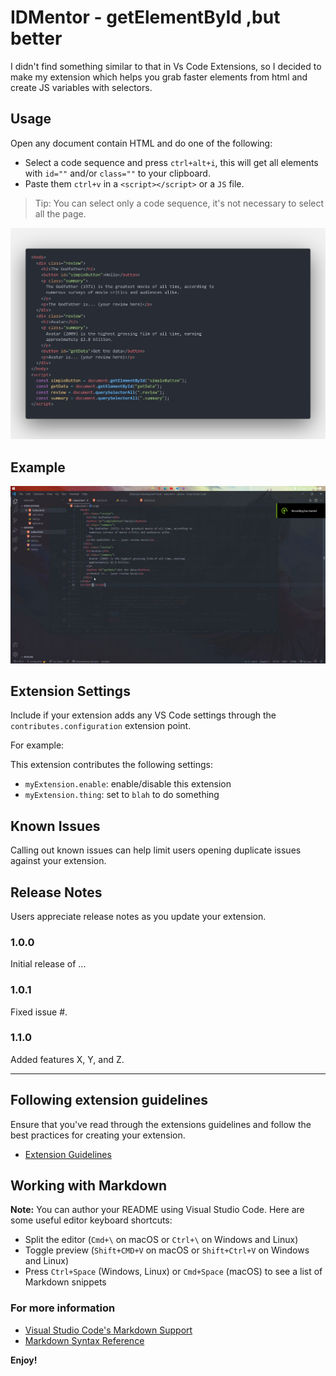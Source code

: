 # IDMentor - getElementById ,but better

I didn't find something similar to that in Vs Code Extensions, so I decided to make my extension which helps you grab faster elements from html and create JS variables with selectors.

## Usage

Open any document contain HTML and do one of the following:

- Select a code sequence and press `ctrl+alt+i`, this will get all elements with `id=""` and/or `class=""` to your clipboard.
- Paste them `ctrl+v` in a `<script></script>` or a `JS` file.

> Tip: You can select only a code sequence, it's not necessary to select all the page.

![alt](/static/code.png)

## Example

![alt](/static/code.gif)

## Extension Settings

Include if your extension adds any VS Code settings through the `contributes.configuration` extension point.

For example:

This extension contributes the following settings:

- `myExtension.enable`: enable/disable this extension
- `myExtension.thing`: set to `blah` to do something

## Known Issues

Calling out known issues can help limit users opening duplicate issues against your extension.

## Release Notes

Users appreciate release notes as you update your extension.

### 1.0.0

Initial release of ...

### 1.0.1

Fixed issue #.

### 1.1.0

Added features X, Y, and Z.

---

## Following extension guidelines

Ensure that you've read through the extensions guidelines and follow the best practices for creating your extension.

- [Extension Guidelines](https://code.visualstudio.com/api/references/extension-guidelines)

## Working with Markdown

**Note:** You can author your README using Visual Studio Code. Here are some useful editor keyboard shortcuts:

- Split the editor (`Cmd+\` on macOS or `Ctrl+\` on Windows and Linux)
- Toggle preview (`Shift+CMD+V` on macOS or `Shift+Ctrl+V` on Windows and Linux)
- Press `Ctrl+Space` (Windows, Linux) or `Cmd+Space` (macOS) to see a list of Markdown snippets

### For more information

- [Visual Studio Code's Markdown Support](http://code.visualstudio.com/docs/languages/markdown)
- [Markdown Syntax Reference](https://help.github.com/articles/markdown-basics/)

**Enjoy!**
